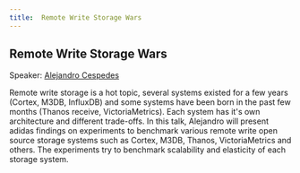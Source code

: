```yaml
---
title:  Remote Write Storage Wars
---
```


## Remote Write Storage Wars

Speaker: [Alejandro Cespedes](/2019-munich/speakers/alejandro-cespedes/)

Remote write storage is a hot topic, several systems existed for a few years (Cortex, M3DB, InfluxDB) and some systems have been born in the past few months (Thanos receive, VictoriaMetrics). Each system has it's own architecture and different trade-offs.  In this talk, Alejandro will present adidas findings on experiments to benchmark various remote write open source storage systems such as Cortex, M3DB, Thanos, VictoriaMetrics and others. The experiments try to benchmark scalability and elasticity of each storage system.
